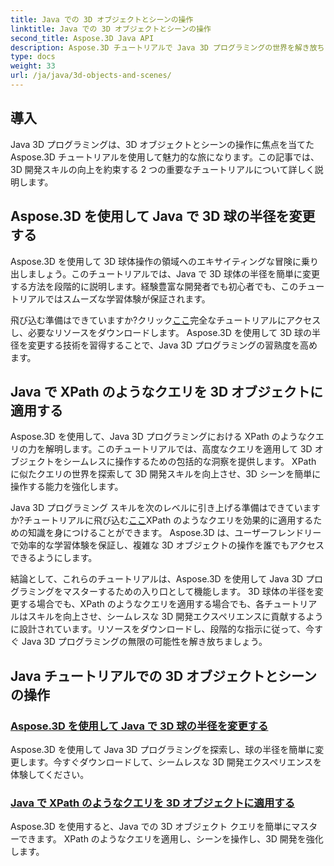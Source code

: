 ```yaml
---
title: Java での 3D オブジェクトとシーンの操作
linktitle: Java での 3D オブジェクトとシーンの操作
second_title: Aspose.3D Java API
description: Aspose.3D チュートリアルで Java 3D プログラミングの世界を解き放ちましょう。シームレスな 3D 開発のために、球の半径を変更し、XPath のようなクエリを簡単に適用する方法を学びます。
type: docs
weight: 33
url: /ja/java/3d-objects-and-scenes/
---
```

## 導入

Java 3D プログラミングは、3D オブジェクトとシーンの操作に焦点を当てた Aspose.3D チュートリアルを使用して魅力的な旅になります。この記事では、3D 開発スキルの向上を約束する 2 つの重要なチュートリアルについて詳しく説明します。

## Aspose.3D を使用して Java で 3D 球の半径を変更する
Aspose.3D を使用して 3D 球体操作の領域へのエキサイティングな冒険に乗り出しましょう。このチュートリアルでは、Java で 3D 球体の半径を簡単に変更する方法を段階的に説明します。経験豊富な開発者でも初心者でも、このチュートリアルではスムーズな学習体験が保証されます。

飛び込む準備はできていますか?クリック[ここ](./modify-sphere-radius/)完全なチュートリアルにアクセスし、必要なリソースをダウンロードします。 Aspose.3D を使用して 3D 球の半径を変更する技術を習得することで、Java 3D プログラミングの習熟度を高めます。

## Java で XPath のようなクエリを 3D オブジェクトに適用する
Aspose.3D を使用して、Java 3D プログラミングにおける XPath のようなクエリの力を解明します。このチュートリアルでは、高度なクエリを適用して 3D オブジェクトをシームレスに操作するための包括的な洞察を提供します。 XPath に似たクエリの世界を探索して 3D 開発スキルを向上させ、3D シーンを簡単に操作する能力を強化します。

 Java 3D プログラミング スキルを次のレベルに引き上げる準備はできていますか?チュートリアルに飛び込む[ここ](./xpath-like-object-queries/)XPath のようなクエリを効果的に適用するための知識を身につけることができます。 Aspose.3D は、ユーザーフレンドリーで効率的な学習体験を保証し、複雑な 3D オブジェクトの操作を誰でもアクセスできるようにします。

結論として、これらのチュートリアルは、Aspose.3D を使用して Java 3D プログラミングをマスターするための入り口として機能します。 3D 球体の半径を変更する場合でも、XPath のようなクエリを適用する場合でも、各チュートリアルはスキルを向上させ、シームレスな 3D 開発エクスペリエンスに貢献するように設計されています。リソースをダウンロードし、段階的な指示に従って、今すぐ Java 3D プログラミングの無限の可能性を解き放ちましょう。
## Java チュートリアルでの 3D オブジェクトとシーンの操作
### [Aspose.3D を使用して Java で 3D 球の半径を変更する](./modify-sphere-radius/)
Aspose.3D を使用して Java 3D プログラミングを探索し、球の半径を簡単に変更します。今すぐダウンロードして、シームレスな 3D 開発エクスペリエンスを体験してください。
### [Java で XPath のようなクエリを 3D オブジェクトに適用する](./xpath-like-object-queries/)
Aspose.3D を使用すると、Java での 3D オブジェクト クエリを簡単にマスターできます。 XPath のようなクエリを適用し、シーンを操作し、3D 開発を強化します。